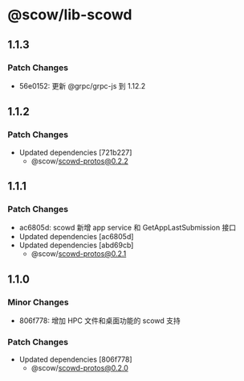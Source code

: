 # @scow/lib-scowd

## 1.1.3

### Patch Changes

- 56e0152: 更新 @grpc/grpc-js 到 1.12.2

## 1.1.2

### Patch Changes

- Updated dependencies [721b227]
  - @scow/scowd-protos@0.2.2

## 1.1.1

### Patch Changes

- ac6805d: scowd 新增 app service 和 GetAppLastSubmission 接口
- Updated dependencies [ac6805d]
- Updated dependencies [abd69cb]
  - @scow/scowd-protos@0.2.1

## 1.1.0

### Minor Changes

- 806f778: 增加 HPC 文件和桌面功能的 scowd 支持

### Patch Changes

- Updated dependencies [806f778]
  - @scow/scowd-protos@0.2.0
